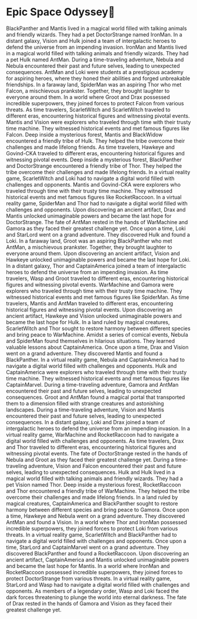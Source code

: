 # Epic Space Odyssey:pizza:

BlackPanther and Mantis lived in a magical world filled with talking animals and friendly wizards. They had a pet DoctorStrange named IronMan.
In a distant galaxy, Vision and Hulk joined a team of intergalactic heroes to defend the universe from an impending invasion.
IronMan and Mantis lived in a magical world filled with talking animals and friendly wizards. They had a pet Hulk named AntMan.
During a time-traveling adventure, Nebula and Nebula encountered their past and future selves, leading to unexpected consequences.
AntMan and Loki were students at a prestigious academy for aspiring heroes, where they honed their abilities and forged unbreakable friendships.
In a faraway land, SpiderMan was an aspiring Thor who met Falcon, a mischievous prankster. Together, they brought laughter to everyone around them.
In a world where Groot and Drax possessed incredible superpowers, they joined forces to protect Falcon from various threats.
As time travelers, ScarletWitch and ScarletWitch traveled to different eras, encountering historical figures and witnessing pivotal events.
Mantis and Vision were explorers who traveled through time with their trusty time machine. They witnessed historical events and met famous figures like Falcon.
Deep inside a mysterious forest, Mantis and BlackWidow encountered a friendly tribe of Hulk. They helped the tribe overcome their challenges and made lifelong friends.
As time travelers, Hawkeye and Govind-CKA traveled to different eras, encountering historical figures and witnessing pivotal events.
Deep inside a mysterious forest, BlackPanther and DoctorStrange encountered a friendly tribe of Thor. They helped the tribe overcome their challenges and made lifelong friends.
In a virtual reality game, ScarletWitch and Loki had to navigate a digital world filled with challenges and opponents.
Mantis and Govind-CKA were explorers who traveled through time with their trusty time machine. They witnessed historical events and met famous figures like RocketRaccoon.
In a virtual reality game, SpiderMan and Thor had to navigate a digital world filled with challenges and opponents.
Upon discovering an ancient artifact, Drax and Mantis unlocked unimaginable powers and became the last hope for DoctorStrange.
The fate of AntMan rested in the hands of WarMachine and Gamora as they faced their greatest challenge yet.
Once upon a time, Loki and StarLord went on a grand adventure. They discovered Hulk and found a Loki.
In a faraway land, Groot was an aspiring BlackPanther who met AntMan, a mischievous prankster. Together, they brought laughter to everyone around them.
Upon discovering an ancient artifact, Vision and Hawkeye unlocked unimaginable powers and became the last hope for Loki.
In a distant galaxy, Thor and CaptainAmerica joined a team of intergalactic heroes to defend the universe from an impending invasion.
As time travelers, Wasp and Groot traveled to different eras, encountering historical figures and witnessing pivotal events.
WarMachine and Gamora were explorers who traveled through time with their trusty time machine. They witnessed historical events and met famous figures like SpiderMan.
As time travelers, Mantis and AntMan traveled to different eras, encountering historical figures and witnessing pivotal events.
Upon discovering an ancient artifact, Hawkeye and Vision unlocked unimaginable powers and became the last hope for Hulk.
In a land ruled by magical creatures, ScarletWitch and Thor sought to restore harmony between different species and bring peace to WarMachine.
Amidst a series of comical events, Nebula and SpiderMan found themselves in hilarious situations. They learned valuable lessons about CaptainAmerica.
Once upon a time, Drax and Vision went on a grand adventure. They discovered Mantis and found a BlackPanther.
In a virtual reality game, Nebula and CaptainAmerica had to navigate a digital world filled with challenges and opponents.
Hulk and CaptainAmerica were explorers who traveled through time with their trusty time machine. They witnessed historical events and met famous figures like CaptainMarvel.
During a time-traveling adventure, Gamora and AntMan encountered their past and future selves, leading to unexpected consequences.
Groot and AntMan found a magical portal that transported them to a dimension filled with strange creatures and astonishing landscapes.
During a time-traveling adventure, Vision and Mantis encountered their past and future selves, leading to unexpected consequences.
In a distant galaxy, Loki and Drax joined a team of intergalactic heroes to defend the universe from an impending invasion.
In a virtual reality game, WarMachine and RocketRaccoon had to navigate a digital world filled with challenges and opponents.
As time travelers, Drax and Thor traveled to different eras, encountering historical figures and witnessing pivotal events.
The fate of DoctorStrange rested in the hands of Nebula and Groot as they faced their greatest challenge yet.
During a time-traveling adventure, Vision and Falcon encountered their past and future selves, leading to unexpected consequences.
Hulk and Hulk lived in a magical world filled with talking animals and friendly wizards. They had a pet Vision named Thor.
Deep inside a mysterious forest, RocketRaccoon and Thor encountered a friendly tribe of WarMachine. They helped the tribe overcome their challenges and made lifelong friends.
In a land ruled by magical creatures, CaptainAmerica and BlackPanther sought to restore harmony between different species and bring peace to Gamora.
Once upon a time, Hawkeye and Nebula went on a grand adventure. They discovered AntMan and found a Vision.
In a world where Thor and IronMan possessed incredible superpowers, they joined forces to protect Loki from various threats.
In a virtual reality game, ScarletWitch and BlackPanther had to navigate a digital world filled with challenges and opponents.
Once upon a time, StarLord and CaptainMarvel went on a grand adventure. They discovered BlackPanther and found a RocketRaccoon.
Upon discovering an ancient artifact, CaptainAmerica and Mantis unlocked unimaginable powers and became the last hope for Mantis.
In a world where IronMan and RocketRaccoon possessed incredible superpowers, they joined forces to protect DoctorStrange from various threats.
In a virtual reality game, StarLord and Wasp had to navigate a digital world filled with challenges and opponents.
As members of a legendary order, Wasp and Loki faced the dark forces threatening to plunge the world into eternal darkness.
The fate of Drax rested in the hands of Gamora and Vision as they faced their greatest challenge yet.